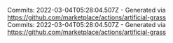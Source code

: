 Commits: 2022-03-04T05:28:04.507Z - Generated via https://github.com/marketplace/actions/artificial-grass
<br>
Commits: 2022-03-04T05:28:04.507Z - Generated via https://github.com/marketplace/actions/artificial-grass
<br>
